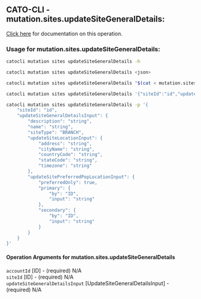 
## CATO-CLI - mutation.sites.updateSiteGeneralDetails:
[Click here](https://api.catonetworks.com/documentation/#mutation-mutation.sites.updateSiteGeneralDetails) for documentation on this operation.

### Usage for mutation.sites.updateSiteGeneralDetails:

```bash
catocli mutation sites updateSiteGeneralDetails -h

catocli mutation sites updateSiteGeneralDetails <json>

catocli mutation sites updateSiteGeneralDetails "$(cat < mutation.sites.updateSiteGeneralDetails.json)"

catocli mutation sites updateSiteGeneralDetails '{"siteId":"id","updateSiteGeneralDetailsInput":{"description":"string","name":"string","siteType":"BRANCH","updateSiteLocationInput":{"address":"string","cityName":"string","countryCode":"string","stateCode":"string","timezone":"string"},"updateSitePreferredPopLocationInput":{"preferredOnly":true,"primary":{"by":"ID","input":"string"},"secondary":{"by":"ID","input":"string"}}}}'

catocli mutation sites updateSiteGeneralDetails -p '{
    "siteId": "id",
    "updateSiteGeneralDetailsInput": {
        "description": "string",
        "name": "string",
        "siteType": "BRANCH",
        "updateSiteLocationInput": {
            "address": "string",
            "cityName": "string",
            "countryCode": "string",
            "stateCode": "string",
            "timezone": "string"
        },
        "updateSitePreferredPopLocationInput": {
            "preferredOnly": true,
            "primary": {
                "by": "ID",
                "input": "string"
            },
            "secondary": {
                "by": "ID",
                "input": "string"
            }
        }
    }
}'
```

#### Operation Arguments for mutation.sites.updateSiteGeneralDetails ####

`accountId` [ID] - (required) N/A    
`siteId` [ID] - (required) N/A    
`updateSiteGeneralDetailsInput` [UpdateSiteGeneralDetailsInput] - (required) N/A    
